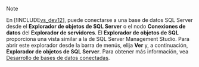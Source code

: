 > [!NOTE]
>  En [!INCLUDE[vs_dev12](../../data-tools/includes/vs_dev12_md.md)], puede conectarse a una base de datos SQL Server desde el **Explorador de objetos de SQL Server** o el nodo **Conexiones de datos** del **Explorador de servidores**. El **Explorador de objetos de SQL** proporciona una vista similar a la de SQL Server Management Studio. Para abrir este explorador desde la barra de menús, elija **Ver** y, a continuación, **Explorador de objetos de SQL Server**. Para obtener más información, vea [Desarrollo de bases de datos conectadas](http://go.microsoft.com/fwlink/?LinkId=233646).